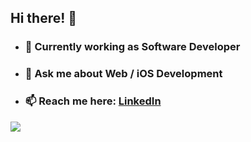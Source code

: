 
## Hi there! 👀
- ### 🔭 Currently working as Software Developer
- ### 💬 Ask me about Web / iOS Development
- ### 📫 Reach me here: [LinkedIn](https://www.linkedin.com/in/mitk8)

![](https://komarev.com/ghpvc/?username=andrey-mitko&color=52b788&style=for-the-badge)
<!--
**andrey-mitko/andrey-mitko** is a ✨ _special_ ✨ repository because its `README.md` (this file) appears on your GitHub profile.

Here are some ideas to get you started:

- 🔭 I’m currently working on ...
- 🌱 Currently learning Python, React.js
- 👯 I’m looking to collaborate on ...
- 🤔 I’m looking for help with ...
- 💬 Ask me about ...
- 📫 How to reach me: ...
- 😄 Pronouns: ...
- ⚡ Fun fact: ...
-->
